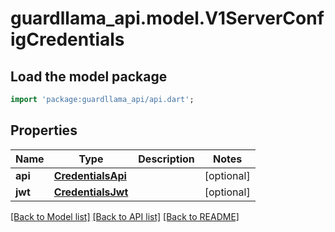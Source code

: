 # guardllama_api.model.V1ServerConfigCredentials

## Load the model package
```dart
import 'package:guardllama_api/api.dart';
```

## Properties
Name | Type | Description | Notes
------------ | ------------- | ------------- | -------------
**api** | [**CredentialsApi**](CredentialsApi.md) |  | [optional] 
**jwt** | [**CredentialsJwt**](CredentialsJwt.md) |  | [optional] 

[[Back to Model list]](../README.md#documentation-for-models) [[Back to API list]](../README.md#documentation-for-api-endpoints) [[Back to README]](../README.md)


